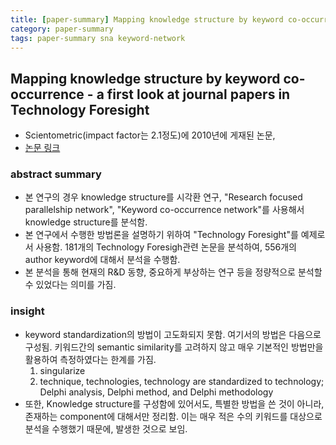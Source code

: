 ```yaml
---
title: [paper-summary] Mapping knowledge structure by keyword co-occurrence - a first look at journal papers in Technology Foresight
category: paper-summary
tags: paper-summary sna keyword-network
---
```


## Mapping knowledge structure by keyword co-occurrence - a first look at journal papers in Technology Foresight

- Scientometric(impact factor는 2.1정도)에 2010년에 게재된 논문, 
- [논문 링크](https://link.springer.com/article/10.1007/s11192-010-0259-8)

### abstract summary 

- 본 연구의 경우 knowledge structure를 시각환 연구, "Research focused parallelship network", "Keyword co-occurrence network"를 사용해서 knowledge structure를 분석함. 
- 본 연구에서 수행한 방법론을 설명하기 위하여 "Technology Foresight"를 예제로서 사용함. 181개의 Technology Foresigh관련 논문을 분석하여, 556개의 author keyword에 대해서 분석을 수행함. 
- 본 분석을 통해 현재의 R&D 동향, 중요하게 부상하는 연구 등을 정량적으로 분석할 수 있었다는 의미를 가짐. 


### insight

- keyword standardization의 방법이 고도화되지 못함. 여기서의 방법은 다음으로 구성됨. 키워드간의 semantic similarity를 고려하지 않고 매우 기본적인 방법만을 활용하여 측정하였다는 한계를 가짐.
    1) singularize
    2) technique, technologies, technology are standardized to technology; Delphi analysis, Delphi method, and Delphi methodology
- 또한, Knowledge structure를 구성함에 있어서도, 특별한 방법을 쓴 것이 아니라, 존재하는 component에 대해서만 정리함. 이는 매우 적은 수의 키워드를 대상으로 분석을 수행했기 때문에, 발생한 것으로 보임.